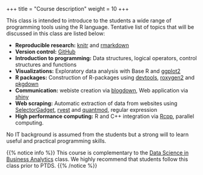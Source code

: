 +++
title = "Course description"
weight = 10
+++

This class is intended to introduce to the students a wide range of programming tools using the R language. Tentative list of topics that will be discussed in this class are listed below:

- **Reproducible research:** [knitr](https://yihui.name/knitr/) and [rmarkdown](https://rmarkdown.rstudio.com/)
- **Version control:** [GitHub](https://github.com/)
- **Introduction to programming:** Data structures, logical operators, control structures and functions
- **Visualizations:** Exploratory data analysis with Base R and [ggplot2](https://ggplot2.tidyverse.org/)
- **R packages:** Construction of R-packages using [devtools](https://cran.r-project.org/web/packages/devtools/vignettes/dependencies.html), [roxygen2](https://cran.r-project.org/web/packages/roxygen2/vignettes/roxygen2.html) and
  [pkgdown](https://pkgdown.r-lib.org/articles/pkgdown.html)
- **Communication:** webiste creation via [blogdown](https://bookdown.org/yihui/blogdown/), Web application via [shiny](https://shiny.rstudio.com/)
- **Web scraping:** Automatic extraction of data from websites using [SelectorGadget](https://cran.r-project.org/web/packages/rvest/vignettes/selectorgadget.html), [rvest](https://blog.rstudio.com/2014/11/24/rvest-easy-web-scraping-with-r/) and [quantmod](https://www.quantmod.com/), regular expression
- **High performance computing:** R and C++ integration via [Rcpp](http://www.rcpp.org/), parallel computing.

No IT background is assumed from the students but a strong will to learn useful and practical programming skills.

{{% notice info %}}
This course is complementary to the [Data Science in Business Analytics](https://hecnet.unil.ch/hec/syllabus/descriptif/2734?dyn_lang=fr) class. We highly recommend that students follow this class prior to PTDS.
{{% /notice %}}

